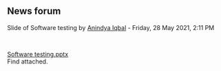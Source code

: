 <h2>News forum</h2><a href="https://moodle.cse.buet.ac.bd/user/view.php?id=10&course=564"></a>
Slide of Software testing
by <a href="https://moodle.cse.buet.ac.bd/user/view.php?id=10&course=564">Anindya Iqbal</a> - Friday, 28 May 2021, 2:11 PM


 

<a href="file%5CSoftware%20testing.pptx"></a> <a href="file%5CSoftware%20testing.pptx">Software testing.pptx</a><br />
Find attached.<br />






